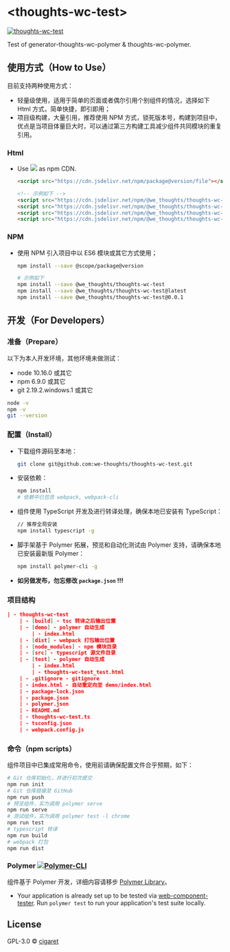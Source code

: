 # \<thoughts-wc-test\>

[![thoughts-wc-test](https://badge.fury.io/js/thoughts-wc-test.svg)](https://npmjs.org/package/@we_thoughts/thoughts-wc-test)

Test of generator-thoughts-wc-polymer &amp; thoughts-wc-polymer.

## 使用方式（How to Use）

目前支持两种使用方式：

- 轻量级使用，适用于简单的页面或者偶尔引用个别组件的情况，选择如下 Html 方式，简单快捷，即引即用；
- 项目级构建，大量引用，推荐使用 NPM 方式，锁死版本号，构建到项目中，优点是当项目体量巨大时，可以通过第三方构建工具减少组件共同模块的重复引用。

### Html

- Use [![](https://data.jsdelivr.com/v1/package/npm/jsdelivr/badge)](https://www.jsdelivr.com/) as npm CDN.

  ```html
  <script src="https://cdn.jsdelivr.net/npm/package@version/file"></script>
  
  <!-- 示例如下 -->
  <script src="https://cdn.jsdelivr.net/npm/@we_thoughts/thoughts-wc-test/dist/thoughts-wc-test.js"></script>
  <script src="https://cdn.jsdelivr.net/npm/@we_thoughts/thoughts-wc-test/dist/thoughts-wc-test.min.js"></script>
  <script src="https://cdn.jsdelivr.net/npm/@we_thoughts/thoughts-wc-test@0.0.0/dist/thoughts-wc-test.js"></script>
  <script src="https://cdn.jsdelivr.net/npm/@we_thoughts/thoughts-wc-test@0.0.0/dist/thoughts-wc-test.min.js"></script>
  ```

### NPM

- 使用 NPM 引入项目中以 ES6 模块或其它方式使用；

  ```bash
  npm install --save @scope/package@version
  
  # 示例如下
  npm install --save @we_thoughts/thoughts-wc-test
  npm install --save @we_thoughts/thoughts-wc-test@latest
  npm install --save @we_thoughts/thoughts-wc-test@0.0.1
  ```

## 开发（For Developers）

### 准备（Prepare）

以下为本人开发环境，其他环境未做测试：

- node 10.16.0 或其它
- npm 6.9.0 或其它
- git 2.19.2.windows.1 或其它

```bash
node -v
npm -v
git --version
```

### 配置（Install）

- 下载组件源码至本地：

  ```bash
  git clone git@github.com:we-thoughts/thoughts-wc-test.git
  ```

- 安装依赖：

  ```bash
  npm install
  # 依赖中已包含 webpack, webpack-cli
  ```

- 组件使用 TypeScript 开发及进行转译处理，确保本地已安装有 TypeScript：

  ```bash
  // 推荐全局安装
  npm install typescript -g
  ```

- 脚手架基于 Polymer 拓展，预览和自动化测试由 Polymer 支持，请确保本地已安装最新版 Polymer：

  ```bash
  npm install polymer-cli -g
  ```

- **如另做发布，勿忘修改 `package.json` !!!**

### 项目结构

```json
| - thoughts-wc-test
	| - [build] - tsc 转译之后输出位置
	| - [demo] - polymer 自动生成
		| - index.html
	| - [dist] - webpack 打包输出位置
	| - [node_modules] - npm 模块目录
	| - [src] - typescript 源文件目录
	| - [test] - polymer 自动生成
		| - index.html
		| - thoughts-wc-test_test.html
	| - .gitignore - gitignore
	| - index.html - 自动重定向至 demo/index.html
	| - package-lock.json
	| - package.json
	| - polymer.json
	| - README.md
	| - thoughts-wc-test.ts
	| - tsconfig.json
	| - webpack.config.js
```

### 命令（npm scripts）

组件项目中已集成常用命令，使用前请确保配置文件合乎预期，如下：

```bash
# Git 仓库初始化，并进行初次提交
npm run init
# Git 仓库链接至 GitHub
npm run push
# 预览组件，实为调用 polymer serve
npm run serve
# 测试组件，实为调用 polymer test -l chrome
npm run test
# typescript 转译
npm run build
# webpack 打包
npm run dist
```

### Polymer [<img src="https://img.shields.io/badge/Polymer-CLI-blue.svg" alt="Polymer-CLI">](https://polymer-library.polymer-project.org/3.0/docs/tools/polymer-cli)

组件基于 Polymer 开发，详细内容请移步 [Polymer Library](https://polymer-library.polymer-project.org/)。

- Your application is already set up to be tested via [web-component-tester](https://github.com/Polymer/web-component-tester). Run `polymer test` to run your application's test suite locally.

## License

GPL-3.0 © [cigaret](https://thoughts.vip)
